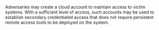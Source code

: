 Adversaries may create a cloud account to maintain access to victim systems. With a sufficient level of access, such accounts may be used to establish secondary credentialed access that does not require persistent remote access tools to be deployed on the system.
